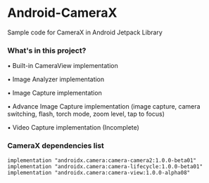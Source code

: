 # Android-CameraX
Sample code for CameraX in Android Jetpack Library

### What's in this project?

• Built-in CameraView implementation

• Image Analyzer implementation

• Image Capture implementation

• Advance Image Capture implementation (image capture, camera switching, flash, torch mode, zoom level, tap to focus)

• Video Capture implementation (Incomplete)

### CameraX dependencies list

```
implementation "androidx.camera:camera-camera2:1.0.0-beta01"
implementation "androidx.camera:camera-lifecycle:1.0.0-beta01"
implementation "androidx.camera:camera-view:1.0.0-alpha08"
```


